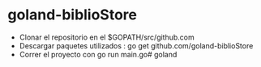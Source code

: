 # goland-biblioStore

- Clonar el repositorio en el $GOPATH/src/github.com
- Descargar paquetes utilizados : go get github.com/goland-biblioStore
- Correr el proyecto con go run main.go# goland
